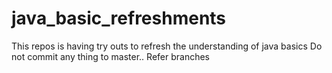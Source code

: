 # java_basic_refreshments
This repos is having try outs to refresh the understanding of java basics
Do not commit any thing to master..
Refer branches
